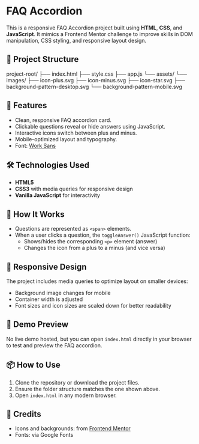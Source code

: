 # FAQ Accordion

This is a responsive FAQ Accordion project built using **HTML**, **CSS**, and **JavaScript**. It mimics a Frontend Mentor challenge to improve skills in DOM manipulation, CSS styling, and responsive layout design.



## 📁 Project Structure
project-root/ 
├── index.html 
├── style.css 
├── app.js 
└── assets/ 
└── images/ 
├── icon-plus.svg 
├── icon-minus.svg 
├── icon-star.svg 
├── background-pattern-desktop.svg 
└── background-pattern-mobile.svg 


## 🚀 Features

- Clean, responsive FAQ accordion card.
- Clickable questions reveal or hide answers using JavaScript.
- Interactive icons switch between plus and minus.
- Mobile-optimized layout and typography.
- Font: [Work Sans](https://fonts.google.com/specimen/Work+Sans)



## 🛠️ Technologies Used

- **HTML5**
- **CSS3** with media queries for responsive design
- **Vanilla JavaScript** for interactivity


## 🧠 How It Works

- Questions are represented as `<span>` elements.
- When a user clicks a question, the `toggleAnswer()` JavaScript function:
  - Shows/hides the corresponding `<p>` element (answer)
  - Changes the icon from a plus to a minus (and vice versa)



## 📱 Responsive Design

The project includes media queries to optimize layout on smaller devices:

- Background image changes for mobile
- Container width is adjusted
- Font sizes and icon sizes are scaled down for better readability


## 📸 Demo Preview

No live demo hosted, but you can open `index.html` directly in your browser to test and preview the FAQ accordion.


## 📦 How to Use

1. Clone the repository or download the project files.
2. Ensure the folder structure matches the one shown above.
3. Open `index.html` in any modern browser.



## 🙏 Credits

- Icons and backgrounds: from [Frontend Mentor](https://www.frontendmentor.io/)
- Fonts: via Google Fonts
